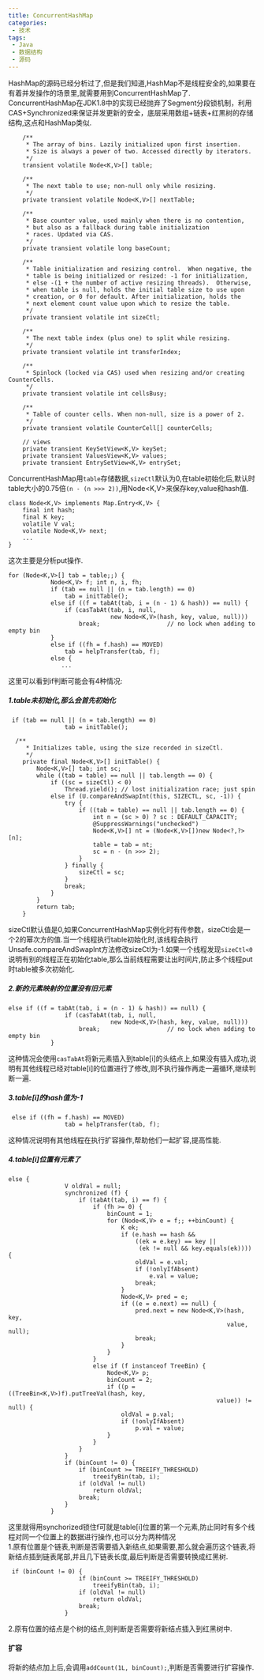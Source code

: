 ```yaml
---
title: ConcurrentHashMap
categories: 
 - 技术
tags:
 - Java
 - 数据结构
 - 源码
---
```


HashMap的源码已经分析过了,但是我们知道,HashMap不是线程安全的,如果要在有着并发操作的场景里,就需要用到ConcurrentHashMap了.
ConcurrentHashMap在JDK1.8中的实现已经抛弃了Segment分段锁机制，利用CAS+Synchronized来保证并发更新的安全，底层采用数组+链表+红黑树的存储结构,这点和HashMap类似.
```
    /**
     * The array of bins. Lazily initialized upon first insertion.
     * Size is always a power of two. Accessed directly by iterators.
     */
    transient volatile Node<K,V>[] table;

    /**
     * The next table to use; non-null only while resizing.
     */
    private transient volatile Node<K,V>[] nextTable;

    /**
     * Base counter value, used mainly when there is no contention,
     * but also as a fallback during table initialization
     * races. Updated via CAS.
     */
    private transient volatile long baseCount;

    /**
     * Table initialization and resizing control.  When negative, the
     * table is being initialized or resized: -1 for initialization,
     * else -(1 + the number of active resizing threads).  Otherwise,
     * when table is null, holds the initial table size to use upon
     * creation, or 0 for default. After initialization, holds the
     * next element count value upon which to resize the table.
     */
    private transient volatile int sizeCtl;

    /**
     * The next table index (plus one) to split while resizing.
     */
    private transient volatile int transferIndex;

    /**
     * Spinlock (locked via CAS) used when resizing and/or creating CounterCells.
     */
    private transient volatile int cellsBusy;

    /**
     * Table of counter cells. When non-null, size is a power of 2.
     */
    private transient volatile CounterCell[] counterCells;

    // views
    private transient KeySetView<K,V> keySet;
    private transient ValuesView<K,V> values;
    private transient EntrySetView<K,V> entrySet;
```
ConcurrentHashMap用`table`存储数据,`sizeCtl`默认为0,在table初始化后,默认时table大小的0.75倍`(n - (n >>> 2))`,用Node<K,V>来保存key,value和hash值.
```
class Node<K,V> implements Map.Entry<K,V> {
    final int hash;
    final K key;
    volatile V val;
    volatile Node<K,V> next;
    ... 
}
```
这次主要是分析put操作.
```
for (Node<K,V>[] tab = table;;) {
            Node<K,V> f; int n, i, fh;
            if (tab == null || (n = tab.length) == 0)
                tab = initTable();
            else if ((f = tabAt(tab, i = (n - 1) & hash)) == null) {
                if (casTabAt(tab, i, null,
                             new Node<K,V>(hash, key, value, null)))
                    break;                   // no lock when adding to empty bin
            }
            else if ((fh = f.hash) == MOVED)
                tab = helpTransfer(tab, f);
            else {
               ...
```
这里可以看到if判断可能会有4种情况:

##### 1.table未初始化,那么会首先初始化

```
 if (tab == null || (n = tab.length) == 0)
                tab = initTable();
```
```
  /**
     * Initializes table, using the size recorded in sizeCtl.
     */
    private final Node<K,V>[] initTable() {
        Node<K,V>[] tab; int sc;
        while ((tab = table) == null || tab.length == 0) {
            if ((sc = sizeCtl) < 0)
                Thread.yield(); // lost initialization race; just spin
            else if (U.compareAndSwapInt(this, SIZECTL, sc, -1)) {
                try {
                    if ((tab = table) == null || tab.length == 0) {
                        int n = (sc > 0) ? sc : DEFAULT_CAPACITY;
                        @SuppressWarnings("unchecked")
                        Node<K,V>[] nt = (Node<K,V>[])new Node<?,?>[n];
                        table = tab = nt;
                        sc = n - (n >>> 2);
                    }
                } finally {
                    sizeCtl = sc;
                }
                break;
            }
        }
        return tab;
    }
```
sizeCtl默认值是0,如果ConcurrentHashMap实例化时有传参数，sizeCtl会是一个2的幂次方的值.当一个线程执行table初始化时,该线程会执行Unsafe.compareAndSwapInt方法修改sizeCtl为-1.如果一个线程发现`sizeCtl<0`说明有别的线程正在初始化table,那么当前线程需要让出时间片,防止多个线程put时table被多次初始化.<br>

##### 2.新的元素映射的位置没有旧元素
```
else if ((f = tabAt(tab, i = (n - 1) & hash)) == null) {
                if (casTabAt(tab, i, null,
                             new Node<K,V>(hash, key, value, null)))
                    break;                   // no lock when adding to empty bin
            }
```
这种情况会使用`casTabAt`将新元素插入到table[i]的头结点上,如果没有插入成功,说明有其他线程已经对table[i]的位置进行了修改,则不执行操作再走一遍循环,继续判断一遍.

##### 3.table[i]的hash值为-1
```
 else if ((fh = f.hash) == MOVED)
                tab = helpTransfer(tab, f);
```
这种情况说明有其他线程在执行扩容操作,帮助他们一起扩容,提高性能.

##### 4.table[i]位置有元素了
```
else {
                V oldVal = null;
                synchronized (f) {
                    if (tabAt(tab, i) == f) {
                        if (fh >= 0) {
                            binCount = 1;
                            for (Node<K,V> e = f;; ++binCount) {
                                K ek;
                                if (e.hash == hash &&
                                    ((ek = e.key) == key ||
                                     (ek != null && key.equals(ek)))) {
                                    oldVal = e.val;
                                    if (!onlyIfAbsent)
                                        e.val = value;
                                    break;
                                }
                                Node<K,V> pred = e;
                                if ((e = e.next) == null) {
                                    pred.next = new Node<K,V>(hash, key,
                                                              value, null);
                                    break;
                                }
                            }
                        }
                        else if (f instanceof TreeBin) {
                            Node<K,V> p;
                            binCount = 2;
                            if ((p = ((TreeBin<K,V>)f).putTreeVal(hash, key,
                                                           value)) != null) {
                                oldVal = p.val;
                                if (!onlyIfAbsent)
                                    p.val = value;
                            }
                        }
                    }
                }
                if (binCount != 0) {
                    if (binCount >= TREEIFY_THRESHOLD)
                        treeifyBin(tab, i);
                    if (oldVal != null)
                        return oldVal;
                    break;
                }
            }
```
这里就得用synchorized锁住f可就是table[i]位置的第一个元素,防止同时有多个线程对同一个位置上的数据进行操作,也可以分为两种情况<br>
1.原有位置是个链表,判断是否需要插入新结点,如果需要,那么就会遍历这个链表,将新结点插到链表尾部,并且几下链表长度,最后判断是否需要转换成红黑树.
```
 if (binCount != 0) {
                    if (binCount >= TREEIFY_THRESHOLD)
                        treeifyBin(tab, i);
                    if (oldVal != null)
                        return oldVal;
                    break;
                }
```
2.原有位置的结点是个树的结点,则判断是否需要将新结点插入到红黑树中.

#### 扩容
将新的结点加上后,会调用`addCount(1L, binCount);`,判断是否需要进行扩容操作.

